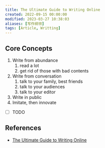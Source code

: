 ```yaml
---
title: The Ultimate Guide to Writing Online
created: 2022-09-15 00:00:00
modified: 2023-03-27 10:38:03
aliases: [写作纲领]
tags: [Article, Writting]
---
```


## Core Concepts

1. Write from abundance
   1. read a lot
   2. get rid of those with bad contents
2. Write from conversation
   1. talk to your family, best friends
   2. talk to your audiences
   3. talk to your editor
3. Write in public
4. Imitate, then innovate

- [ ] TODO

## References

- [The Ultimate Guide to Writing Online](https://perell.com/essay/the-ultimate-guide-to-writing-online/)
